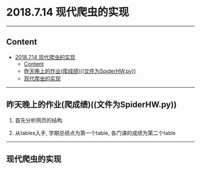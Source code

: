 # 2018.7.14 现代爬虫的实现

---

## Content

<!-- TOC -->

- [2018.7.14 现代爬虫的实现](#2018714-现代爬虫的实现)
    - [Content](#content)
    - [昨天晚上的作业(爬成绩)((文件为SpiderHW.py))](#昨天晚上的作业爬成绩文件为spiderhwpy)
    - [现代爬虫的实现](#现代爬虫的实现)

<!-- /TOC -->

---

## 昨天晚上的作业(爬成绩)((文件为SpiderHW.py))

1. 首先分析网页的结构

2. 从tables入手, 学期总绩点为第一个table, 各门课的成绩为第二个table

---

## 现代爬虫的实现